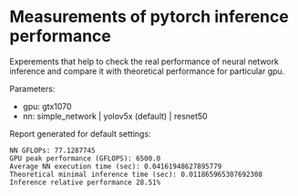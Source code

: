 # Measurements of pytorch inference performance

Experements that help to check the real performance of neural network inference and compare it with theoretical performance for particular gpu.

Parameters:
 * gpu: gtx1070
 * nn: simple_network | yolov5x (default) | resnet50

Report generated for default settings:

```
NN GFLOPs: 77.1287745
GPU peak performance (GFLOPS): 6500.0
Average NN execution time (sec): 0.04161948627895779
Theoretical minimal inference time (sec): 0.011865965307692308
Inference relative performance 28.51%
```
